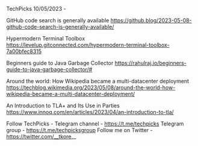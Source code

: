 TechPicks 10/05/2023 -

GitHub code search is generally available
https://github.blog/2023-05-08-github-code-search-is-generally-available/

Hypermodern Terminal Toolbox
https://levelup.gitconnected.com/hypermodern-terminal-toolbox-7a00bfec8315

Beginners guide to Java Garbage Collector
https://rahulraj.io/beginners-guide-to-java-garbage-collector/#

Around the world: How Wikipedia became a multi-datacenter deployment
https://techblog.wikimedia.org/2023/05/08/around-the-world-how-wikipedia-became-a-multi-datacenter-deployment/

An Introduction to TLA+ and Its Use in Parties
https://www.innoq.com/en/articles/2023/04/an-introduction-to-tla/

Follow TechPicks -
Telegram channel - https://t.me/techpicks
Telegram group - https://t.me/techpicksgroup
Follow me on Twitter - https://twitter.com/__tkore__